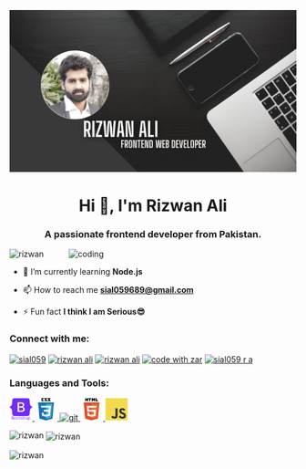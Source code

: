 ![logo](https://github.com/sial059689/Rizwan-Ali/blob/main/RA%20GH%20Banner.png)
<h1 align="center">Hi 👋, I'm Rizwan Ali</h1>
<h3 align="center">A passionate frontend developer from Pakistan.</h3>
<img src="![image](https://github.com/sial059689/Rizwan-Ali/assets/112270212/bc38d0f9-41d4-4f4c-934c-d9012fd6db49)
" align="right" width="400" alt="coding" />

<p align="left"> <img src="https://komarev.com/ghpvc/?username=rizwan&label=Profile%20views&color=0e75b6&style=flat" alt="rizwan" /> </p>

- 🌱 I’m currently learning **Node.js**

- 📫 How to reach me **sial059689@gmail.com**

- ⚡ Fun fact **I think I am Serious😎**

<h3 align="left">Connect with me:</h3>
<p align="left">
<a href="https://twitter.com/sial059" target="blank"><img align="center" src="https://raw.githubusercontent.com/rahuldkjain/github-profile-readme-generator/master/src/images/icons/Social/twitter.svg" alt="sial059" height="30" width="40" /></a>
<a href="https://linkedin.com/in/rizwan ali" target="blank"><img align="center" src="https://raw.githubusercontent.com/rahuldkjain/github-profile-readme-generator/master/src/images/icons/Social/linked-in-alt.svg" alt="rizwan ali" height="30" width="40" /></a>
<a href="https://fb.com/rizwan ali" target="blank"><img align="center" src="https://raw.githubusercontent.com/rahuldkjain/github-profile-readme-generator/master/src/images/icons/Social/facebook.svg" alt="rizwan ali" height="30" width="40" /></a>
<a href="https://www.youtube.com/c/code with zar" target="blank"><img align="center" src="https://raw.githubusercontent.com/rahuldkjain/github-profile-readme-generator/master/src/images/icons/Social/youtube.svg" alt="code with zar" height="30" width="40" /></a>
<a href="https://www.hackerrank.com/sial059 r a" target="blank"><img align="center" src="https://raw.githubusercontent.com/rahuldkjain/github-profile-readme-generator/master/src/images/icons/Social/hackerrank.svg" alt="sial059 r a" height="30" width="40" /></a>
</p>

<h3 align="left">Languages and Tools:</h3>
<p align="left"> <a href="https://getbootstrap.com" target="_blank" rel="noreferrer"> <img src="https://raw.githubusercontent.com/devicons/devicon/master/icons/bootstrap/bootstrap-plain-wordmark.svg" alt="bootstrap" width="40" height="40"/> </a> <a href="https://www.w3schools.com/css/" target="_blank" rel="noreferrer"> <img src="https://raw.githubusercontent.com/devicons/devicon/master/icons/css3/css3-original-wordmark.svg" alt="css3" width="40" height="40"/> </a> <a href="https://git-scm.com/" target="_blank" rel="noreferrer"> <img src="https://www.vectorlogo.zone/logos/git-scm/git-scm-icon.svg" alt="git" width="40" height="40"/> </a> <a href="https://www.w3.org/html/" target="_blank" rel="noreferrer"> <img src="https://raw.githubusercontent.com/devicons/devicon/master/icons/html5/html5-original-wordmark.svg" alt="html5" width="40" height="40"/> </a> <a href="https://developer.mozilla.org/en-US/docs/Web/JavaScript" target="_blank" rel="noreferrer"> <img src="https://raw.githubusercontent.com/devicons/devicon/master/icons/javascript/javascript-original.svg" alt="javascript" width="40" height="40"/> </a> </p>

<p><img align="left" src="https://github-readme-stats.vercel.app/api/top-langs?username=rizwan&show_icons=true&locale=en&layout=compact" alt="rizwan" /></p>

<p>&nbsp;<img align="center" src="https://github-readme-stats.vercel.app/api?username=rizwan&show_icons=true&locale=en" alt="rizwan" /></p>

<p><img align="center" src="https://github-readme-streak-stats.herokuapp.com/?user=rizwan&" alt="rizwan" /></p>
